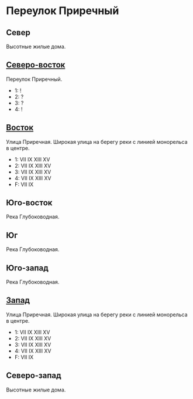 # Переулок Приречный

## Север

Высотные жилые дома.

## [Северо-восток](./540105.md)

Переулок Приречный.

* 1:    !
* 2:    ?
* 3:    ?
* 4:    !

## [Восток](./540110.md)

Улица Приречная.
Широкая улица на берегу реки с линией монорельса в центре.

* 1:    VII IX  XIII    XV
* 2:    VII IX  XIII    XV
* 3:    VII IX  XIII    XV
* 4:    VII IX  XIII    XV
* F:    VII IX

## Юго-восток

Река Глубоководная.

## Юг

Река Глубоководная.

## Юго-запад

Река Глубоководная.

## [Запад](./530110.md)

Улица Приречная.
Широкая улица на берегу реки с линией монорельса в центре.

* 1:    VII IX  XIII    XV
* 2:    VII IX  XIII    XV
* 3:    VII IX  XIII    XV
* 4:    VII IX  XIII    XV
* F:    VII IX

## Северо-запад

Высотные жилые дома.
